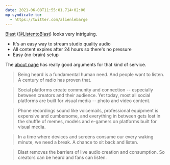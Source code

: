 ```yaml
---
date: 2021-06-08T11:55:01.714+02:00
mp-syndicate-to:
  - https://twitter.com/alienlebarge
---
```

[Blast](https://www.blastradio.com/) ([@ListentoBlast](https://twitter.com/ListentoBlast)) looks very intriguing. 

- It's an easy way to stream studio quality audio
- All content expires after 24 hours so there's no pressure
- Easy (no-brain) setup

The [about page](https://www.blastradio.com/pages/about) has really good arguments for that kind of service.

> Being heard is a fundamental human need. And people want to listen. A century of radio has proven that.

> Social platforms create community and connection -- especially between creators and their audience. Yet today, most all social platforms are built for visual media -- photo and video content.

> Phone recordings sound like voicemails, professional equipment is expensive and cumbersome, and everything in between gets lost in the shuffle of memes, models and e-gamers on platforms built for visual media.  

> In a time where devices and screens consume our every waking minute, we need a break. A chance to sit back and listen.

> Blast removes the barriers of live audio creation and consumption. So creators can be heard and fans can listen.

